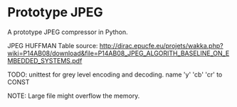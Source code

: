 # Prototype JPEG

A prototype JPEG compressor in Python.

JPEG HUFFMAN Table source: http://dirac.epucfe.eu/projets/wakka.php?wiki=P14AB08/download&file=P14AB08_JPEG_ALGORITH_BASELINE_ON_EMBEDDED_SYSTEMS.pdf

TODO:
unittest for grey level encoding and decoding.
name 'y' 'cb' 'cr' to CONST

NOTE: Large file might overflow the memory.